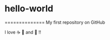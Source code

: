 # hello-world
==============
My first repository on GitHub

I love :coffee: :pizza: and :dancer: !!
